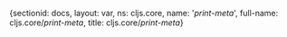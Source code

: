 {sectionid: docs, layout: var, ns: cljs.core, name: '*print-meta*', full-name: cljs.core/*print-meta*,
  title: cljs.core/*print-meta*}
